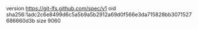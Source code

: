 version https://git-lfs.github.com/spec/v1
oid sha256:1adc2c6e8499d6c5a5b9a5b2912a69d0f566e3da715828bb3071527686660d3b
size 9060
